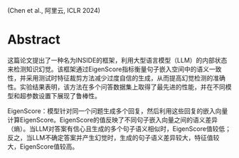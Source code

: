 (Chen et al., 阿里云, ICLR 2024)

# Abstract
这篇论文提出了一种名为INSIDE的框架，利用大型语言模型（LLM）的内部状态来检测知识幻觉。该框架通过EigenScore指标衡量句子嵌入空间中的语义一致性，并采用测试时特征裁剪方法减少过度自信的生成，从而提高幻觉检测的准确性。实验结果表明，该方法在多个问答数据集上取得了最先进的性能，并在不同模型和超参数设置下展现了鲁棒性。

EigenScore：模型针对同一个问题生成多个回复，然后利用这些回复的嵌入向量计算EigenScore。EigenScore的值反映了不同句子嵌入向量之间的语义差异（熵）。当LLM对答案有信心且生成的多个句子语义相似时，EigenScore值较低；反之，当LLM不确定答案并产生幻觉时，生成的句子语义差异较大，特征值较大，EigenScore值较高。

